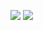 ![](https://raw.githubusercontent.com/guinatel/Python-para-Data-Science/main/Curso%206%20-%20Data%20Visualization%20(Seaborn)/IMG/img%201.png)
![](https://raw.githubusercontent.com/guinatel/Python-para-Data-Science/main/Curso%206%20-%20Data%20Visualization%20(Seaborn)/IMG/img%202.png)